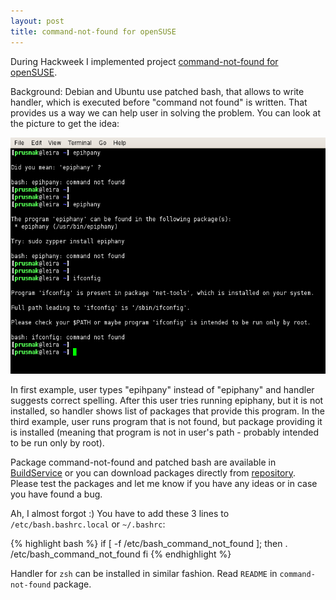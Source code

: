 ```yaml
---
layout: post
title: command-not-found for openSUSE
---
```


During Hackweek I implemented project [command-not-found for openSUSE](http://idea.opensuse.org/content/ideas/command-not-found-for-opensuse).

Background: Debian and Ubuntu use patched bash, that allows to write handler, which is executed before "command not found" is written. That provides us a way we can help user in solving the problem. You can look at the picture to get the idea:

![cnf](/assets/cnf.png)

In first example, user types "epihpany" instead of "epiphany" and handler suggests correct spelling. After this user tries running epiphany, but it is not installed, so handler shows list of packages that provide this program. In the third example, user runs program that is not found, but package providing it is installed (meaning that program is not in user's path - probably intended to be run only by root).

Package command-not-found and patched bash are available in [BuildService](https://build.opensuse.org/project/show?project=home:prusnak:command-not-found) or you can download packages directly from [repository](http://download.opensuse.org/repositories/home:/prusnak:/command-not-found/). Please test the packages and let me know if you have any ideas or in case you have found a bug.

Ah, I almost forgot :) You have to add these 3 lines to `/etc/bash.bashrc.local` or `~/.bashrc`:

{% highlight bash %}
if [ -f /etc/bash_command_not_found ]; then
  . /etc/bash_command_not_found
fi
{% endhighlight %}

Handler for `zsh` can be installed in similar fashion. Read `README` in `command-not-found` package.
